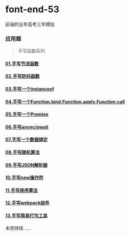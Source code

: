 # font-end-53
前端的五年高考三年模拟

### 应用题
> 手写函数系列
#### [01.手写节流函数](./demo/throttle.html)
#### [02.手写防抖函数](./demo/debounce.html)
#### [03.手写一个instanceof](./demo/instanceof.html)
#### [04.手写一个Function.bind,Function.apply,Function.call](./demo/bind.html)
#### [05.手写一个Promise](./demo/promise.html)
#### [06.手写async/await](./demo/asyncAwait.html)
#### [07.手写一个数据绑定](./demo/dataBind.html)
#### [08.手写随机算法](./demo/random.html)
#### [09.手写JSON解析器](./demo/jsonParse.html)
#### [10.手写new操作符](./demo/new.html)
#### [11.手写排序算法](./demo/rank.html)
#### [12.手写webpack组件](./demo/webpackPlugin.html)
#### [13.手写简易打包工具](./demo/package.html)

未完待续……


